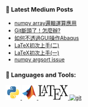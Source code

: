 

<!-- 
**WyattHo/WyattHo** is a ✨ _special_ ✨ repository because its `README.md` (this file) appears on your GitHub profile.

Here are some ideas to get you started:

- 🔭 I’m currently working on ...
- 🌱 I’m currently learning ...
- 👯 I’m looking to collaborate on ...
- 🤔 I’m looking for help with ...
- 💬 Ask me about ...
- 📫 How to reach me: ...
- 😄 Pronouns: ...
- ⚡ Fun fact: ...

 -->
 
 <h3 >📝 Latest Medium Posts</h3>

<!-- BLOG-POST-LIST:START -->
- [numpy array邏輯運算應用](https://wyatthoho.medium.com/numpy-array%E9%82%8F%E8%BC%AF%E9%81%8B%E7%AE%97%E6%87%89%E7%94%A8-a7ffb48da6c5?source=rss-1aa7afdfe5e------2)
- [Git斷頭了！怎麼辦?](https://wyatthoho.medium.com/git%E6%96%B7%E9%A0%AD%E4%BA%86-%E6%80%8E%E9%BA%BC%E8%BE%A6-d32b53e32ff?source=rss-1aa7afdfe5e------2)
- [如何不透過GUI操作Abaqus](https://wyatthoho.medium.com/%E5%A6%82%E4%BD%95%E4%B8%8D%E9%80%8F%E9%81%8Egui%E6%93%8D%E4%BD%9Cabaqus-f141e591fccb?source=rss-1aa7afdfe5e------2)
- [LaTeX初次上手&lpar;二&rpar;](https://wyatthoho.medium.com/latex%E5%88%9D%E6%AC%A1%E4%B8%8A%E6%89%8B-%E4%BA%8C-44597ddabbed?source=rss-1aa7afdfe5e------2)
- [LaTeX初次上手&lpar;一&rpar;](https://wyatthoho.medium.com/latex%E5%88%9D%E6%AC%A1%E4%B8%8A%E6%89%8B-%E4%B8%80-da0ab629a92d?source=rss-1aa7afdfe5e------2)
- [numpy argsort issue](https://wyatthoho.medium.com/numpy-argsort-issue-dcd2152a4fa4?source=rss-1aa7afdfe5e------2)
<!-- BLOG-POST-LIST:END -->



  <h3 >🔧 Languages and Tools:</h3>
    <p > 
    <a href="https://www.python.org" target="_blank"> 
      <img src="https://raw.githubusercontent.com/devicons/devicon/master/icons/python/python-original.svg" alt="python" width="40" height="40"/> </a>    
    <a href="https://www.mathworks.com/" target="_blank"> 
      <img src="img/matlabLogo.svg" alt="matlab" width="40" height="40"/> </a>    
    <a href="https://www.latex-project.org/" target="_blank"> 
      <img src="img/latex.png" alt="matlab" width="80" height="40"/> </a>    
    <a href="https://git-scm.com/" target="_blank"> 
      <img src="https://www.vectorlogo.zone/logos/git-scm/git-scm-icon.svg" alt="git" width="40" height="40"/> </a> 
  </p>





